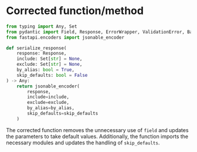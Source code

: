 # Corrected function/method

```python
from typing import Any, Set
from pydantic import Field, Response, ErrorWrapper, ValidationError, BaseModel
from fastapi.encoders import jsonable_encoder

def serialize_response(
    response: Response,
    include: Set[str] = None,
    exclude: Set[str] = None,
    by_alias: bool = True,
    skip_defaults: bool = False
) -> Any:
    return jsonable_encoder(
        response,
        include=include,
        exclude=exclude,
        by_alias=by_alias,
        skip_defaults=skip_defaults
    )
```
The corrected function removes the unnecessary use of `field` and updates the parameters to take default values. Additionally, the function imports the necessary modules and updates the handling of `skip_defaults`.